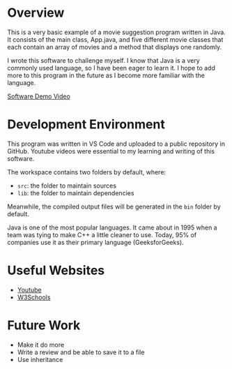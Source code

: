 # Overview

This is a very basic example of a movie suggestion program written in Java. It consists of the main class, App.java, and five different movie classes that each contain an array of movies and a method that displays one randomly.

I wrote this software to challenge myself. I know that Java is a very commonly used language, so I have been eager to learn it. I hope to add more to this program in the future as I become more familiar with the language.


[Software Demo Video](https://youtu.be/nRUy5PSiG40)

# Development Environment

This program was written in VS Code and uploaded to a public repository in GitHub. Youtube videos were essential to my learning and writing of this software.

The workspace contains two folders by default, where:

- `src`: the folder to maintain sources
- `lib`: the folder to maintain dependencies

Meanwhile, the compiled output files will be generated in the `bin` folder by default.

Java is one of the most popular languages. It came about in 1995 when a team was tying to make C++ a little cleaner to use. Today, 95% of companies use it as their primary language (GeeksforGeeks).
 

# Useful Websites


- [Youtube](https://www.youtube.com/@alexlorenlee/playlists)
- [W3Schools](https://www.w3schools.com/java/default.asp)

# Future Work

- Make it do more
- Write a review and be able to save it to a file
- Use inheritance
